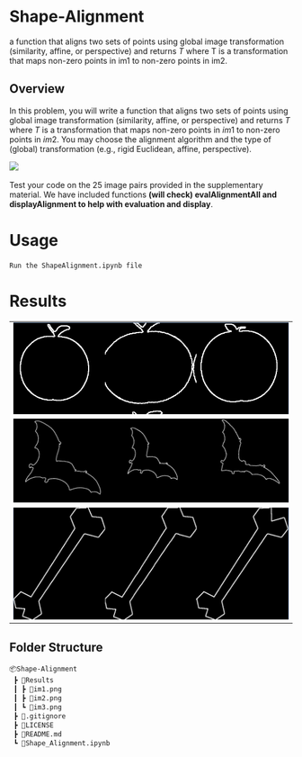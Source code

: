 # Shape-Alignment
a function that aligns two sets of points using global image transformation (similarity, affine, or perspective) and returns $T$  where T is a transformation that maps non-zero points in im1 to non-zero points in im2.

## Overview
In this problem, you will write a function that aligns two sets of points using global image transformation (similarity, affine, or perspective) and returns $T$  where $T$ is a transformation that maps non-zero points in $im1$ to non-zero points in $im2$. You may choose the alignment algorithm and the type of (global) transformation (e.g., rigid Euclidean, affine, perspective).


<img src="https://drive.google.com/uc?id=1PnWIy9ZdP9SGkmGNtFCJ-JzKLwmW-qaN" width="1000"/>

Test your code on the 25 image pairs provided in the supplementary material. We have included functions 
**(will check) evalAlignmentAll and displayAlignment to help with evaluation and display**.

# Usage
```
Run the ShapeAlignment.ipynb file
```

# Results

<table>
    <tr>
        <td><img src="Results/im1.png"/></td>
    </tr>
        <tr>
        <td><img src="Results/im2.png"/></td>
    </tr>
        <tr>
        <td><img src="Results/im3.png"/></td>
    </tr>
</table>

## Folder Structure
```
📦Shape-Alignment
 ┣ 📂Results
 ┃ ┣ 📜im1.png
 ┃ ┣ 📜im2.png
 ┃ ┗ 📜im3.png
 ┣ 📜.gitignore
 ┣ 📜LICENSE
 ┣ 📜README.md
 ┗ 📜Shape_Alignment.ipynb
```